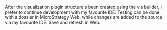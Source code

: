 After the visualization plugin structure's been created using the vis builder, I prefer to continue development with my favourite IDE. Testing can be done with a dossier in MicroStrategy Web, while changes are added to the source via my favourite IDE. Save and refresh in Web.